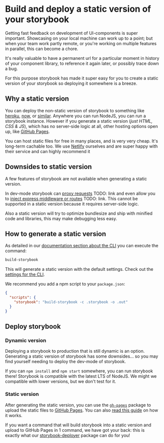 # Build and deploy a static version of your storybook

Getting fast feedback on development of UI-components is super important. 
Showcasing on your local machine can work up to a point; but when your team work partly remote, or you're working on multiple features in parallel, this can become a chore.

It's really valuable to have a permanent url for a particular moment in history of your component library, 
to reference it again later, or possibly trace down a bug.

For this purpose storybook has made it super easy for you to create a static version of your storybook so deploying it somewhere is a breeze.

## Why a static version

You can deploy the non-static version of storybook to something like [heroku](https://www.heroku.com/), [now](https://zeit.co/now), or [similar](http://bit.ly/2kmFvyt). Anywhere you can run NodeJS, you can run a storybook instance. However if you generate a static version (*just HTML, CSS & JS*), which has no server-side logic at all, other hosting options open up, like [GitHub Pages](https://pages.github.com/).

You can host static files for free in many places, and is very very cheap. It's long-term cachable too. We use [Netlify](https://www.netlify.com/) ourselves and are super happy with their service and can highly recommend it

## Downsides to static version

A few features of storybook are not available when generating a static version.

In dev-mode storybook can [proxy requests](/) TODO: link and even allow you to [inject express middleware or routes](/) TODO: link. 
This cannot be supported in a static version because it requires server-side logic.

Also a static version will try to optimize bundlesize and ship with minified code and libraries, this may make debugging less easy.

## How to generate a static version

As detailed in our [documentation section about the CLI](/docs/cli) you can execute the command:

```sh
build-storybook
```

This will generate a static version with the default settings. Check out the [settings for the CLI](/docs/cli).

We recommend you add a npm script to your `package.json`:
```json
{
  "scripts": {
    "storybook": "build-storybook -c .storybook -o .out"
  }
}
```

## Deploy storybook

### Dynamic version

Deploying a storybook to production that is still dynamic is an option. 
Generating a static version of storybook has some downsides... so you may find yourself needing to deploy the dev-mode of storybook.

If you can `npm install` and `npm start` somewhere, you can run storybook there! Storybook is compatible with the latest LTS of NodeJS. We might we compatible with lower versions, but we don't test for it.

### Static version

After generating the static version, you can use the [`gh-pages`](https://www.npmjs.com/package/gh-pages) package to upload the static files to [GitHub Pages](https://pages.github.com/). You can also [read this guide](https://github.com/blog/2233-publish-your-project-documentation-with-github-pages) on how it works.

If you want a command that will build storybook into a static version and upload to GitHub Pages in 1 command, we have got your back: this is exactly what our [storybook-deployer](https://github.com/storybooks/storybook-deployer) package can do for you!
